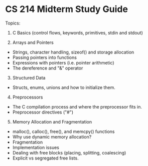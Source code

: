 # CS 214 Midterm Study Guide

Topics:

1) C Basics (control flows, keywords, primitives, stdin and stdout)

2) Arrays and Pointers

- Strings, character handling, sizeof() and storage allocation
- Passing pointers into functions
- Expressions with pointers (i.e. pointer arithmetic)
- The dereference and "&" operator

3) Structured Data

- Structs, enums, unions and how to initialize them.

4) Preprocessors

- The C compilation process and where the preprocessor fits in.
- Preprocessor directives ("#")

5) Memory Allocation and Fragmentation

- malloc(), calloc(), free(), and memcpy() functions
- Why use dynamic memory allocation?
- Fragmentation
- Implementation issues
- Dealing with free blocks (placing, splitting, coalescing)
- Explicit vs segregated free lists.

